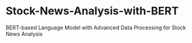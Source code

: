 # Stock-News-Analysis-with-BERT
BERT-based Language Model with Advanced Data Processing for Stock News Analysis
